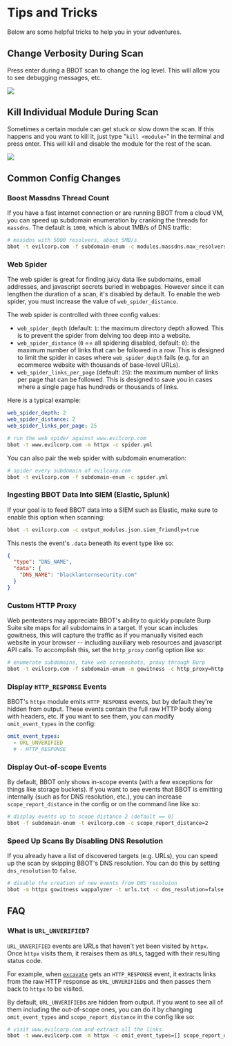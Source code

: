 # Tips and Tricks

Below are some helpful tricks to help you in your adventures.

## Change Verbosity During Scan
Press enter during a BBOT scan to change the log level. This will allow you to see debugging messages, etc.

<img src="https://user-images.githubusercontent.com/20261699/224358855-9411cdc6-68a9-4cc4-828f-e30e4766101a.gif" style="max-width: 45em !important"/>

## Kill Individual Module During Scan
Sometimes a certain module can get stuck or slow down the scan. If this happens and you want to kill it, just type "`kill <module>`" in the terminal and press enter. This will kill and disable the module for the rest of the scan.

<img src="https://github.com/blacklanternsecurity/bbot/assets/20261699/61ad7123-8879-4c86-afdd-e96d7264b67c" style="max-width: 45em !important"/>

## Common Config Changes

### Boost Massdns Thread Count

If you have a fast internet connection or are running BBOT from a cloud VM, you can speed up subdomain enumeration by cranking the threads for `massdns`. The default is `1000`, which is about 1MB/s of DNS traffic:

```bash
# massdns with 5000 resolvers, about 5MB/s
bbot -t evilcorp.com -f subdomain-enum -c modules.massdns.max_resolvers=5000
```

### Web Spider

The web spider is great for finding juicy data like subdomains, email addresses, and javascript secrets buried in webpages. However since it can lengthen the duration of a scan, it's disabled by default. To enable the web spider, you must increase the value of `web_spider_distance`.

The web spider is controlled with three config values:

- `web_spider_depth` (default: `1`: the maximum directory depth allowed. This is to prevent the spider from delving too deep into a website.
- `web_spider_distance` (`0` == all spidering disabled, default: `0`): the maximum number of links that can be followed in a row. This is designed to limit the spider in cases where `web_spider_depth` fails (e.g. for an ecommerce website with thousands of base-level URLs).
- `web_spider_links_per_page` (default: `25`): the maximum number of links per page that can be followed. This is designed to save you in cases where a single page has hundreds or thousands of links.

Here is a typical example:

```yaml title="spider.yml"
web_spider_depth: 2
web_spider_distance: 2
web_spider_links_per_page: 25
```

```bash
# run the web spider against www.evilcorp.com
bbot -t www.evilcorp.com -m httpx -c spider.yml
```

You can also pair the web spider with subdomain enumeration:

```bash
# spider every subdomain of evilcorp.com
bbot -t evilcorp.com -f subdomain-enum -c spider.yml
```

### Ingesting BBOT Data Into SIEM (Elastic, Splunk)

If your goal is to feed BBOT data into a SIEM such as Elastic, make sure to enable this option when scanning:

```bash
bbot -t evilcorp.com -c output_modules.json.siem_friendly=true
```

This nests the event's `.data` beneath its event type like so:
```json
{
  "type": "DNS_NAME",
  "data": {
    "DNS_NAME": "blacklanternsecurity.com"
  }
}
```

### Custom HTTP Proxy

Web pentesters may appreciate BBOT's ability to quickly populate Burp Suite site maps for all subdomains in a target. If your scan includes gowitness, this will capture the traffic as if you manually visited each website in your browser -- including auxiliary web resources and javascript API calls. To accomplish this, set the `http_proxy` config option like so:

```bash
# enumerate subdomains, take web screenshots, proxy through Burp
bbot -t evilcorp.com -f subdomain-enum -m gowitness -c http_proxy=http://127.0.0.1:8080
```

### Display `HTTP_RESPONSE` Events

BBOT's `httpx` module emits `HTTP_RESPONSE` events, but by default they're hidden from output. These events contain the full raw HTTP body along with headers, etc. If you want to see them, you can modify `omit_event_types` in the config:

```yaml title="~/.bbot/config/bbot.yml"
omit_event_types:
  - URL_UNVERIFIED
  # - HTTP_RESPONSE
```

### Display Out-of-scope Events
By default, BBOT only shows in-scope events (with a few exceptions for things like storage buckets). If you want to see events that BBOT is emitting internally (such as for DNS resolution, etc.), you can increase `scope_report_distance` in the config or on the command line like so:
~~~bash
# display events up to scope distance 2 (default == 0)
bbot -f subdomain-enum -t evilcorp.com -c scope_report_distance=2
~~~

### Speed Up Scans By Disabling DNS Resolution
If you already have a list of discovered targets (e.g. URLs), you can speed up the scan by skipping BBOT's DNS resolution. You can do this by setting `dns_resolution` to `false`.
~~~bash
# disable the creation of new events from DNS resoluion
bbot -m httpx gowitness wappalyzer -t urls.txt -c dns_resolution=false
~~~

## FAQ

### What is `URL_UNVERIFIED`?

`URL_UNVERIFIED` events are URLs that haven't yet been visited by `httpx`. Once `httpx` visits them, it reraises them as `URL`s, tagged with their resulting status code.

For example, when [`excavate`](index.md/#types-of-modules) gets an `HTTP_RESPONSE` event, it extracts links from the raw HTTP response as `URL_UNVERIFIED`s and then passes them back to `httpx` to be visited.

By default, `URL_UNVERIFIED`s are hidden from output. If you want to see all of them including the out-of-scope ones, you can do it by changing `omit_event_types` and `scope_report_distance` in the config like so:

```bash
# visit www.evilcorp.com and extract all the links
bbot -t www.evilcorp.com -m httpx -c omit_event_types=[] scope_report_distance=2
```
